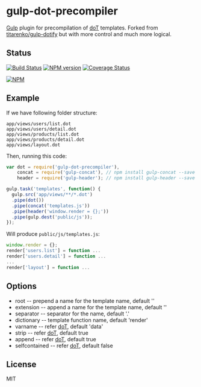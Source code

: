 # gulp-dot-precompiler

[Gulp](https://github.com/gulpjs/gulp) plugin for precompilation of [doT](https://github.com/olado/doT) templates. Forked from [titarenko/gulp-dotify](https://github.com/titarenko/gulp-dotify) but with more control and much more logical.

## Status

[![Build Status](https://secure.travis-ci.org/kentliau/gulp-dot-precompiler.png?branch=master)](https://travis-ci.org/kentliau/gulp-dot-precompiler)
[![NPM version](https://badge.fury.io/js/gulp-dot-precompiler.png)](http://badge.fury.io/js/gulp-dot-precompiler)
[![Coverage Status](https://coveralls.io/repos/kentliau/gulp-dot-precompiler/badge.png)](https://coveralls.io/r/kentliau/gulp-dot-precompiler)

[![NPM](https://nodei.co/npm/gulp-dot-precompiler.png)](https://nodei.co/npm/gulp-dot-precompiler/)

## Example

If we have following folder structure:

```
app/views/users/list.dot
app/views/users/detail.dot
app/views/products/list.dot
app/views/products/detail.dot
app/views/layout.dot
```

Then, running this code:

```js
var dot = require('gulp-dot-precompiler'),
    concat = require('gulp-concat'), // npm install gulp-concat --save
    header = require('gulp-header'); // npm install gulp-header --save

gulp.task('templates', function() {
  gulp.src('app/views/**/*.dot')
  .pipe(dot())
  .pipe(concat('templates.js'))
  .pipe(header('window.render = {};'))
  .pipe(gulp.dest('public/js'));
});
```

Will produce `public/js/templates.js`:

```js
window.render = {};
render['users.list'] = function ...
render['users.detail'] = function ...
...
render['layout'] = function ...
```

## Options

* root --  prepend a name for the template name, default ''
* extension -- append a name for the template name, default ''
* separator -- separator for the name, default '.'
* dictionary -- template function name, default 'render'
* varname -- refer [doT](https://github.com/olado/doT), default 'data'
* strip -- refer [doT](https://github.com/olado/doT), default true
* append -- refer [doT](https://github.com/olado/doT), default true
* selfcontained -- refer [doT](https://github.com/olado/doT), default false

## License

MIT
